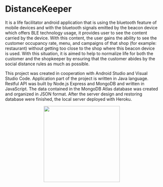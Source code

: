 # DistanceKeeper

It is a life facilitator android application that is using the bluetooth feature of mobile devices and with the bluetooth signals emitted by the beacon device which offers BLE technology usage, it provides user to see the content carried by the device. With this content, the user gains the ability to see the customer occupancy rate, menu, and campaigns of that shop (for example: restaurant) without getting too close to the shop where this beacon device is used. With this situation, it is aimed to help to normalize life for both the customer and the shopkeeper by ensuring that the customer abides by the social distance rules as much as possible.

This project was created in cooperation with Android Studio and Visual Studio Code. Application part of the project is written in Java language. Restful API was built by Node.js Express and MongoDB and written in JavaScript. The data contained in the MongoDB Atlas database was created and organized in JSON format. After the server design and restoring database were finished, the local server deployed with Heroku.


<p align="center">

  <img width="250" src="https://user-images.githubusercontent.com/56837694/130438424-faf0ca37-6a21-4e52-8833-8ed556e46ea8.gif">

</p>
